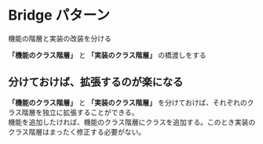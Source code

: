 # Bridge パターン

機能の階層と実装の改装を分ける

**「機能のクラス階層」** と **「実装のクラス階層」** の橋渡しをする

## 分けておけば、拡張するのが楽になる
**「機能のクラス階層」** と **「実装のクラス階層」** を分けておけば、それぞれのクラス階層を独立に拡張することができる。<br>
機能を追加したければ、機能のクラス階層にクラスを追加する。このとき実装のクラス階層はまったく修正する必要がない。